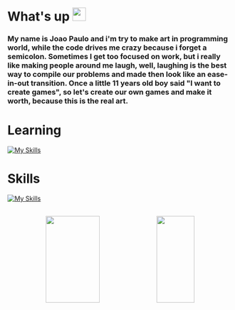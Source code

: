 # What's up <img src="https://images.emojiterra.com/google/noto-emoji/unicode-15/animated/1f44b.gif" width="30px">

### My name is Joao Paulo and i'm try to make art in programming world, while the code drives me crazy because i forget a semicolon. Sometimes I get too focused on work, but i really like making people around me laugh, well, laughing is the best way to compile our problems and made then look like an ease-in-out transition. Once a little 11 years old boy said "I want to create games", so let's create our own games and make it worth, because this is the real art.

# Learning
[![My Skills](https://skillicons.dev/icons?i=nodejs,cs,docker)](https://skillicons.dev)

# Skills
[![My Skills](https://skillicons.dev/icons?i=js,html,css,bootstrap,laravel,mysql,jquery)](https://skillicons.dev)

<br>

<div align="center">  
  <img width="49%" height="195px" src="https://github-readme-stats.vercel.app/api?username=joaoBrandaoRessoni&theme=dark&show_icons=true" /> 
  <img width="41%" height="195px" src="https://github-readme-stats.vercel.app/api/top-langs/?username=joaoBrandaoRessoni&layout=compact&hide_border=true&title_color=ff91a4&text_color=ff91a4&bg_color=0d1117" />
</div>

<!--
**joaoBrandaoRessoni/joaoBrandaoRessoni** is a ✨ _special_ ✨ repository because its `README.md` (this file) appears on your GitHub profile.

Here are some ideas to get you started:

- 🔭 I’m currently working on ...
- 🌱 I’m currently learning ...
- 👯 I’m looking to collaborate on ...
- 🤔 I’m looking for help with ...
- 💬 Ask me about ...
- 📫 How to reach me: ...
- 😄 Pronouns: ...
- ⚡ Fun fact: ...
-->
